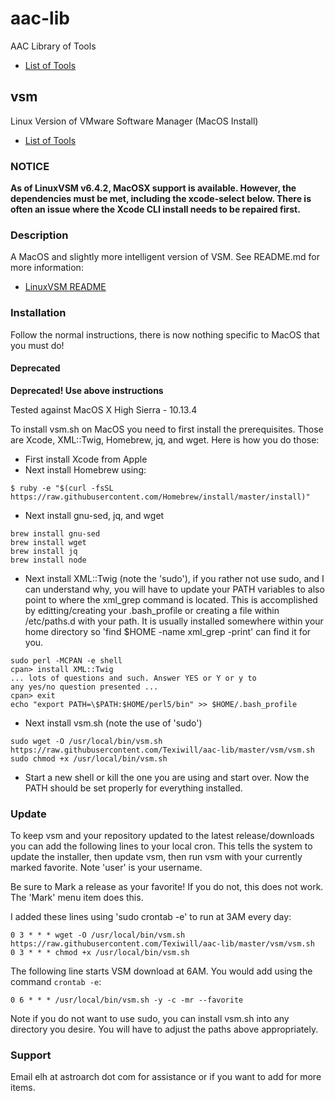 # aac-lib
AAC Library of Tools

- <a href=https://github.com/Texiwill/aac-lib/tree/master/>List of Tools</a>

## vsm
Linux Version of VMware Software Manager (MacOS Install)
- <a href=https://github.com/Texiwill/aac-lib/tree/master/>List of Tools</a>

### NOTICE
__As of LinuxVSM v6.4.2, MacOSX support is available. However, the
dependencies must be met, including the xcode-select below. There is
often an issue where the Xcode CLI install needs to be repaired first.__

### Description
A MacOS and slightly more intelligent version of VSM. See README.md for more information:
- <a href=https://github.com/Texiwill/aac-lib/tree/master/vsm>LinuxVSM README</a>

### Installation
Follow the normal instructions, there is now nothing specific to MacOS
that you must do!

#### Deprecated
__Deprecated! Use above instructions__

Tested against MacOS X High Sierra - 10.13.4

To install vsm.sh on MacOS you need to first install the prerequisites. 
Those are Xcode, XML::Twig, Homebrew, jq, and wget. Here is how you do those:

* First install Xcode from Apple
* Next install Homebrew using:
```
$ ruby -e "$(curl -fsSL https://raw.githubusercontent.com/Homebrew/install/master/install)"
```
* Next install gnu-sed, jq, and wget
```
brew install gnu-sed
brew install wget
brew install jq
brew install node
```
* Next install XML::Twig (note the 'sudo'), if you rather not use sudo,
and I can understand why, you will have to update your PATH variables
to also point to where the xml_grep command is located. This is 
accomplished by editting/creating your .bash_profile or creating a file within /etc/paths.d with your path. It is usually installed somewhere 
within your home directory so 'find $HOME -name xml_grep -print' can 
find it for you.
```
sudo perl -MCPAN -e shell
cpan> install XML::Twig
... lots of questions and such. Answer YES or Y or y to
any yes/no question presented ...
cpan> exit
echo "export PATH=\$PATH:$HOME/perl5/bin" >> $HOME/.bash_profile
```
* Next install vsm.sh (note the use of 'sudo')
```
sudo wget -O /usr/local/bin/vsm.sh https://raw.githubusercontent.com/Texiwill/aac-lib/master/vsm/vsm.sh
sudo chmod +x /usr/local/bin/vsm.sh
```
* Start a new shell or kill the one you are using and start over. Now the PATH should be set properly for everything installed.

### Update
To keep vsm and your repository updated to the latest release/downloads
you can add the following lines to your local cron. This tells the
system to update the installer, then update vsm, then run vsm with your
currently marked favorite. Note 'user' is your username. 

Be sure to Mark a release as your favorite! If you do not, this does
not work. The 'Mark' menu item does this.

I added these lines using 'sudo crontab -e' to run at 3AM every day:
```
0 3 * * * wget -O /usr/local/bin/vsm.sh https://raw.githubusercontent.com/Texiwill/aac-lib/master/vsm/vsm.sh
0 3 * * * chmod +x /usr/local/bin/vsm.sh
```

The following line starts VSM download at 6AM. You would add using the
command `crontab -e`:
```
0 6 * * * /usr/local/bin/vsm.sh -y -c -mr --favorite
```

Note if you do not want to use sudo, you can install vsm.sh into
any directory you desire. You will have to adjust the paths above
appropriately.

### Support
Email elh at astroarch dot com for assistance or if you want to add
for more items.

